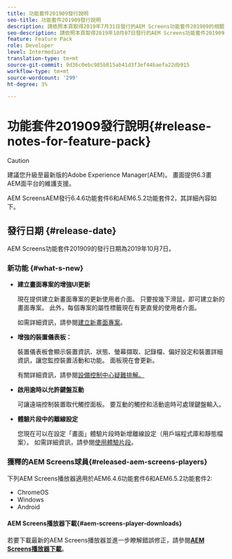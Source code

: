 ```yaml
---
title: 功能套件201909發行說明
seo-title: 功能套件201909發行說明
description: 請依照本頁取得2019年7月31日發行的AEM Screens功能套件201909的相關資訊。
seo-description: 請依照本頁取得2019年10月07日發行的AEM Screens功能套件201909的資訊。
feature: Feature Pack
role: Developer
level: Intermediate
translation-type: tm+mt
source-git-commit: 9d36c0ebc985b815ab41d3f3ef44baefa22db915
workflow-type: tm+mt
source-wordcount: '299'
ht-degree: 3%

---
```



# 功能套件201909發行說明{#release-notes-for-feature-pack}

>[!CAUTION]
>
>建議您升級至最新版的Adobe Experience Manager(AEM)。 畫面提供6.3畫AEM面平台的維護支援。

AEM ScreensAEM發行6.4.6功能套件6和AEM6.5.2功能套件2，其詳細內容如下。

## 發行日期 {#release-date}

AEM Screens功能套件201909的發行日期為2019年10月7日。

### 新功能 {#what-s-new}

* **建立畫面專案的增強UI更新**

   現在提供建立新畫面專案的更新使用者介面。 只要按幾下滑鼠，即可建立新的畫面專案。 此外，每個專案的屬性標籤現在有更直覺的使用者介面。

   如需詳細資訊，請參閱[建立新畫面專案](creating-a-screens-project.md)。

* **增強的裝置儀表板：**

   裝置儀表板會顯示裝置資訊、狀態、螢幕擷取、記錄檔、偏好設定和裝置詳細資訊，讓您監控裝置活動和功能。 面板現在會更新。

   有關詳細資訊，請參閱[設備控制中心疑難排解。](monitoring-screens.md)

* **啟用逾時以允許鍵盤互動**

   可讓遠端控制裝置取代觸控面板。 要互動的觸控和活動逾時可處理鍵盤輸入。

* **體驗片段中的離線設定**

   您現在可以在設定「畫面」體驗片段時新增離線設定（用戶端程式庫和靜態檔案）。
如需詳細資訊，請參閱[使用體驗片段](experience-fragments-in-screens.md)。

### 獲釋的AEM Screens球員{#released-aem-screens-players}

下列AEM Screens播放器適用於AEM6.4.6功能套件6和AEM6.5.2功能套件2:

* ChromeOS
* Windows
* Android

#### AEM Screens播放器下載{#aem-screens-player-downloads}

若要下載最新的AEM Screens播放器並進一步瞭解錯誤修正，請參閱&#x200B;[**AEM Screens播放器下載**](https://download.macromedia.com/screens/)。
